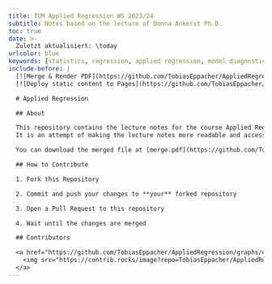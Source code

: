 ```yaml
---
title: TUM Applied Regression WS 2023/24
subtitle: Notes based on the lecture of Donna Ankerst Ph.D.
toc: true
date: >-
  Zuletzt aktualisiert: \today
urlcolor: blue
keywords: [statistics, regression, applied regression, model diagnostics]
include-before: |
  [![Merge & Render PDF](https://github.com/TobiasEppacher/AppliedRegression/actions/workflows/render.yml/badge.svg)](https://github.com/TobiasEppacher/AppliedRegression/actions/workflows/render.yml)
  [![Deploy static content to Pages](https://github.com/TobiasEppacher/AppliedRegression/actions/workflows/static.yml/badge.svg)](https://github.com/TobiasEppacher/AppliedRegression/actions/workflows/static.yml)

  # Applied Regression

  ## About

  This repository contains the lecture notes for the course Applied Regression at the Technical University of Munich during the winter semester 2023/24.
  It is an attempt of making the lecture notes more readable and accessible for students.

  You can download the merged file at [merge.pdf](https://github.com/TobiasEppacher/AppliedRegression/merge.pdf)

  ## How to Contribute

  1. Fork this Repository

  2. Commit and push your changes to **your** forked repository

  3. Open a Pull Request to this repository

  4. Wait until the changes are merged

  ## Contributors

  <a href="https://github.com/TobiasEppacher/AppliedRegression/graphs/contributors">
    <img src="https://contrib.rocks/image?repo=TobiasEppacher/AppliedRegression" />
  </a>
---
```


